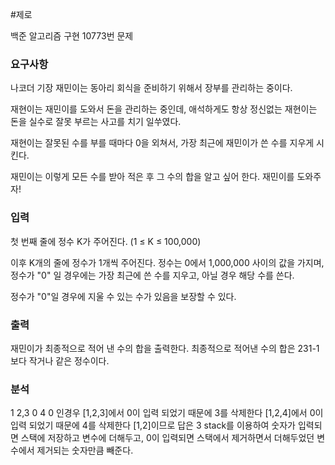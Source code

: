 #제로
<p>
백준 알고리즘 구현 10773번 문제
</p>

### 요구사항
나코더 기장 재민이는 동아리 회식을 준비하기 위해서 장부를 관리하는 중이다.

재현이는 재민이를 도와서 돈을 관리하는 중인데, 애석하게도 항상 정신없는 재현이는 돈을 실수로 잘못 부르는 사고를 치기 일쑤였다.

재현이는 잘못된 수를 부를 때마다 0을 외쳐서, 가장 최근에 재민이가 쓴 수를 지우게 시킨다.

재민이는 이렇게 모든 수를 받아 적은 후 그 수의 합을 알고 싶어 한다. 재민이를 도와주자!


### 입력
첫 번째 줄에 정수 K가 주어진다. (1 ≤ K ≤ 100,000)

이후 K개의 줄에 정수가 1개씩 주어진다. 정수는 0에서 1,000,000 사이의 값을 가지며, 정수가 "0" 일 경우에는 가장 최근에 쓴 수를 지우고, 아닐 경우 해당 수를 쓴다.

정수가 "0"일 경우에 지울 수 있는 수가 있음을 보장할 수 있다.
### 출력
재민이가 최종적으로 적어 낸 수의 합을 출력한다. 최종적으로 적어낸 수의 합은 231-1보다 작거나 같은 정수이다.
### 분석
1 2,3 0  4 0 인경우
[1,2,3]에서 0이 입력 되었기 때문에 3를 삭제한다 
[1,2,4]에서 0이 입력 되었기 때문에 4를 삭제한다
[1,2]이므로 답은 3
stack를 이용하여 숫자가 입력되면 스택에 저장하고 변수에 더해두고, 0이 입력되면 스택에서 제거하면서 더해두었던 변수에서 제거되는 숫자만큼 빼준다.

